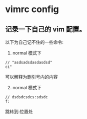 # vimrc config
记录一下自己的 vim 配置。
----
以下为自己记不住的一些命令:

1. normal 模式下
```
// "asdsadsdasdasdsd"
ci"
```
可以解释为删引号内的内容

2. normal 模式下
```
// dsdsdcsdcs:sdsdc
f:
```
跳转到:位置处

